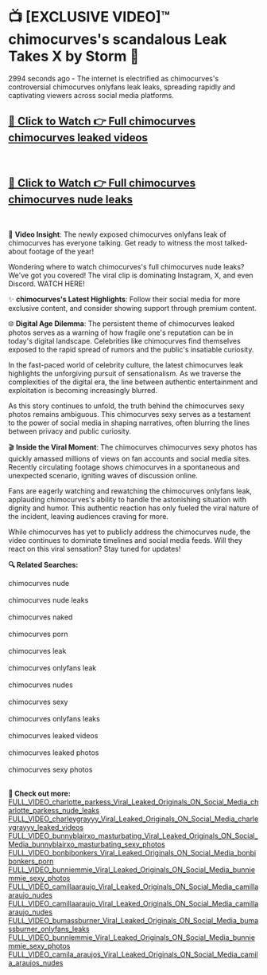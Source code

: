 # 📺 [EXCLUSIVE VIDEO]™ chimocurves's scandalous Leak Takes X by Storm 🚀

2994 seconds ago - The internet is electrified as chimocurves's controversial chimocurves onlyfans leak leaks, spreading rapidly and captivating viewers across social media platforms.

<h2><a href="https://github-6l9.pages.dev/link1">🔗 Click to Watch 👉 Full chimocurves chimocurves leaked videos</a></h2><br>
<h2><a href="https://github-6l9.pages.dev/link2">🔗 Click to Watch 👉 Full chimocurves chimocurves nude leaks</a></h2><br>

🎥 **Video Insight**: The newly exposed chimocurves onlyfans leak of chimocurves has everyone talking. Get ready to witness the most talked-about footage of the year!

Wondering where to watch chimocurves's full chimocurves nude leaks? We've got you covered! The viral clip is dominating Instagram, X, and even Discord. WATCH HERE!

✨ **chimocurves's Latest Highlights**: Follow their social media for more exclusive content, and consider showing support through premium content.

🌐 **Digital Age Dilemma**: The persistent theme of chimocurves leaked photos serves as a warning of how fragile one's reputation can be in today's digital landscape. Celebrities like chimocurves find themselves exposed to the rapid spread of rumors and the public's insatiable curiosity.

In the fast-paced world of celebrity culture, the latest chimocurves leak highlights the unforgiving pursuit of sensationalism. As we traverse the complexities of the digital era, the line between authentic entertainment and exploitation is becoming increasingly blurred.

As this story continues to unfold, the truth behind the chimocurves sexy photos remains ambiguous. This chimocurves sexy serves as a testament to the power of social media in shaping narratives, often blurring the lines between privacy and public curiosity.

🎬 **Inside the Viral Moment**: The chimocurves chimocurves sexy photos has quickly amassed millions of views on fan accounts and social media sites. Recently circulating footage shows chimocurves in a spontaneous and unexpected scenario, igniting waves of discussion online.

Fans are eagerly watching and rewatching the chimocurves onlyfans leak, applauding chimocurves's ability to handle the astonishing situation with dignity and humor. This authentic reaction has only fueled the viral nature of the incident, leaving audiences craving for more.

While chimocurves has yet to publicly address the chimocurves nude, the video continues to dominate timelines and social media feeds. Will they react on this viral sensation? Stay tuned for updates!

<strong>🔍 Related Searches:</strong>

chimocurves nude
<br><br>
chimocurves nude leaks
<br><br>
chimocurves naked
<br><br>
chimocurves porn
<br><br>
chimocurves leak
<br><br>
chimocurves onlyfans leak
<br><br>
chimocurves nudes
<br><br>
chimocurves sexy
<br><br>
chimocurves onlyfans leaks
<br><br>
chimocurves leaked videos
<br><br>
chimocurves leaked photos
<br><br>
chimocurves sexy photos
<br><br>



<strong>🔗 Check out more:</strong><br>
<a href="./FULL_VIDEO_charlotte_parkess_Viral_Leaked_Originals_ON_Social_Media_charlotte_parkess_nude_leaks.md">FULL_VIDEO_charlotte_parkess_Viral_Leaked_Originals_ON_Social_Media_charlotte_parkess_nude_leaks</a><br>
<a href="./FULL_VIDEO_charleygrayyy_Viral_Leaked_Originals_ON_Social_Media_charleygrayyy_leaked_videos.md">FULL_VIDEO_charleygrayyy_Viral_Leaked_Originals_ON_Social_Media_charleygrayyy_leaked_videos</a><br>
<a href="./FULL_VIDEO_bunnyblairxo_masturbating_Viral_Leaked_Originals_ON_Social_Media_bunnyblairxo_masturbating_sexy_photos.md">FULL_VIDEO_bunnyblairxo_masturbating_Viral_Leaked_Originals_ON_Social_Media_bunnyblairxo_masturbating_sexy_photos</a><br>
<a href="./FULL_VIDEO_bonbibonkers_Viral_Leaked_Originals_ON_Social_Media_bonbibonkers_porn.md">FULL_VIDEO_bonbibonkers_Viral_Leaked_Originals_ON_Social_Media_bonbibonkers_porn</a><br>
<a href="./FULL_VIDEO_bunniemmie_Viral_Leaked_Originals_ON_Social_Media_bunniemmie_sexy_photos.md">FULL_VIDEO_bunniemmie_Viral_Leaked_Originals_ON_Social_Media_bunniemmie_sexy_photos</a><br>
<a href="./FULL_VIDEO_camillaaraujo_Viral_Leaked_Originals_ON_Social_Media_camillaaraujo_nudes.md">FULL_VIDEO_camillaaraujo_Viral_Leaked_Originals_ON_Social_Media_camillaaraujo_nudes</a><br>
<a href="./FULL_VIDEO_camillaaraujo_Viral_Leaked_Originals_ON_Social_Media_camillaaraujo_nudes.md">FULL_VIDEO_camillaaraujo_Viral_Leaked_Originals_ON_Social_Media_camillaaraujo_nudes</a><br>
<a href="./FULL_VIDEO_bumassburner_Viral_Leaked_Originals_ON_Social_Media_bumassburner_onlyfans_leaks.md">FULL_VIDEO_bumassburner_Viral_Leaked_Originals_ON_Social_Media_bumassburner_onlyfans_leaks</a><br>
<a href="./FULL_VIDEO_bunniemmie_Viral_Leaked_Originals_ON_Social_Media_bunniemmie_sexy_photos.md">FULL_VIDEO_bunniemmie_Viral_Leaked_Originals_ON_Social_Media_bunniemmie_sexy_photos</a><br>
<a href="./FULL_VIDEO_camila_araujos_Viral_Leaked_Originals_ON_Social_Media_camila_araujos_nudes.md">FULL_VIDEO_camila_araujos_Viral_Leaked_Originals_ON_Social_Media_camila_araujos_nudes</a><br>

